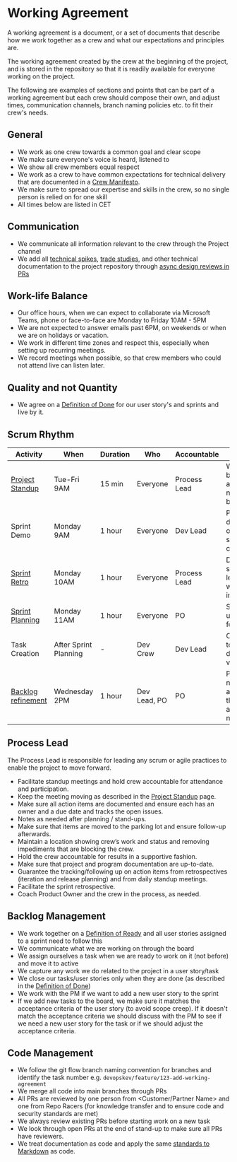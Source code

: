 # Working Agreement

A working agreement is a document, or a set of documents that describe how we work together as a crew and what our
expectations and principles are.

The working agreement created by the crew at the beginning of the project, and is stored in the repository so that it is
readily available for everyone working on the project.

The following are examples of sections and points that can be part of a working agreement but each crew should compose
their own, and adjust times, communication channels, branch naming policies etc. to fit their crew's needs.

## General

- We work as one crew towards a common goal and clear scope
- We make sure everyone's voice is heard, listened to
- We show all crew members equal respect
- We work as a crew to have common expectations for technical delivery that are documented in a [Crew Manifesto](crew_manifesto.md).
- We make sure to spread our expertise and skills in the crew, so no single person is relied on for one skill
- All times below are listed in CET

## Communication

- We communicate all information relevant to the crew through the Project channel
- We add all [technical spikes](../../../design/design_reviews/recipes/technical_spike.md), [trade studies](../../../design/design_reviews/trade_studies/trade_studies.md), and other technical documentation to the project repository through [async design reviews in PRs](../../../design/design_reviews/recipes/async_design_reviews.md)

## Work-life Balance

- Our office hours, when we can expect to collaborate via Microsoft Teams, phone or face-to-face are Monday to Friday 10AM - 5PM
- We are not expected to answer emails past 6PM, on weekends or when we are on holidays or vacation.
- We work in different time zones and respect this, especially when setting up recurring meetings.
- We record meetings when possible, so that crew members who could not attend live can listen later.

## Quality and not Quantity

- We agree on a [Definition of Done](definition_of_done.md) for our user story's and sprints and live by it.

## Scrum Rhythm

| Activity                                                                               | When                  | Duration | Who          | Accountable  | Goal                                                                       |
|----------------------------------------------------------------------------------------|-----------------------|----------|--------------|--------------|----------------------------------------------------------------------------|
| [Project Standup](../../how_we_roll/how_we_roll.md)                                    | Tue-Fri 9AM           | 15 min   | Everyone     | Process Lead | What has been accomplished, next steps, blockers                           |
| Sprint Demo                                                                            | Monday 9AM            | 1 hour   | Everyone     | Dev Lead     | Present work done and sign off on user story completion                    |
| [Sprint Retro](../../how_we_roll/how_we_roll.md)                                       | Monday 10AM           | 1 hour   | Everyone     | Process Lead | Dev Crew shares learnings and what can be improved                        |
| [Sprint Planning](../../how_we_roll/how_we_roll.md)                                    | Monday 11AM           | 1 hour   | Everyone     | PO           | Size and plan user stories for the sprint                                  |
| Task Creation                                                                          | After Sprint Planning | -        | Dev Crew     | Dev Lead     | Create tasks to clarify and determine velocity                             |
| [Backlog refinement](../../beyond_the_basics/backlog_management/backlog_management.md) | Wednesday 2PM         | 1 hour   | Dev Lead, PO | PO           | Prepare for next sprint and ensure that stories are ready for next sprint. |

## Process Lead

The Process Lead is responsible for leading any scrum or agile practices to enable the project to move forward.

- Facilitate standup meetings and hold crew accountable for attendance and participation.
- Keep the meeting moving as described in the [Project Standup](../../how_we_roll/how_we_roll.mdd) page.
- Make sure all action items are documented and ensure each has an owner and a due date and tracks the open issues.
- Notes as needed after planning / stand-ups.
- Make sure that items are moved to the parking lot and ensure follow-up afterwards.
- Maintain a location showing crew’s work and status and removing impediments that are blocking the crew.
- Hold the crew accountable for results in a supportive fashion.
- Make sure that project and program documentation are up-to-date.
- Guarantee the tracking/following up on action items from retrospectives (iteration and release planning) and from daily standup meetings.
- Facilitate the sprint retrospective.
- Coach Product Owner and the crew in the process, as needed.

## Backlog Management

- We work together on a [Definition of Ready](definition_of_ready.md) and all user stories assigned to a sprint need to follow this
- We communicate what we are working on through the board
- We assign ourselves a task when we are ready to work on it (not before) and move it to active
- We capture any work we do related to the project in a user story/task
- We close our tasks/user stories only when they are done (as described in the [Definition of Done](definition_of_done.md))
- We work with the PM if we want to add a new user story to the sprint
- If we add new tasks to the board, we make sure it matches the acceptance criteria of the user story (to avoid scope creep).
  If it doesn't match the acceptance criteria we should discuss with the PM to see if we need a new user story for the task or if we should adjust the acceptance criteria.

## Code Management

- We follow the git flow branch naming convention for branches and identify the task number e.g. `devopskev/feature/123-add-working-agreement`
- We merge all code into main branches through PRs
- All PRs are reviewed by one person from <Customer/Partner Name> and one from Repo Racers (for knowledge transfer and to ensure code and security standards are met)
- We always review existing PRs before starting work on a new task
- We look through open PRs at the end of stand-up to make sure all PRs have reviewers.
- We treat documentation as code and apply the same [standards to Markdown](../../../code_reviews/recipes/markdown.md) as code.
